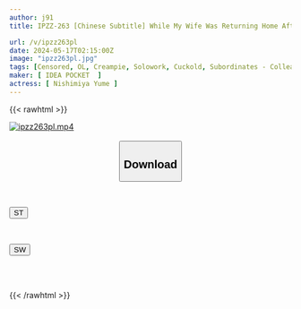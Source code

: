 ```yaml
---
author: j91
title: IPZZ-263 [Chinese Subtitle] While My Wife Was Returning Home After Giving Birth, I Repeatedly Cheated On Her With Nishimiya, A Female Colleague Who Works In Sales... Excellent Physical Relationship Yume Nishinomiya

url: /v/ipzz263pl
date: 2024-05-17T02:15:00Z
image: "ipzz263pl.jpg"
tags: [Censored, OL, Creampie, Solowork, Cuckold, Subordinates - Colleagues	]
maker: [ IDEA POCKET  ]
actress: [ Nishimiya Yume ]
---
```



{{< rawhtml >}}

<div class="video" data-videoid="RkXjG1pGQjsdygb">
    <a href="javascript:;">
        <img src="/v/ipzz263pl/ipzz263pl.jpg" width="WIDTH" height="HEIGHT" alt="ipzz263pl.mp4" loading="lazy">
    </a>
</div>

<script type="text/javascript" src="https://j91.asia/asset/on-demand-st.js"></script>

<br>
  <link rel="stylesheet" href="https://j91.asia/asset/bs5.css">
  
  <center>
  <button class="btn btn-primary" type="button" data-bs-toggle="collapse" data-bs-target=".multi-collapse" aria-expanded="false" aria-controls="multiCollapseExample1 multiCollapseExample2"><h2>Download</h2></button></center>
</p>
<div class="row">
  <div class="col">
    <div class="collapse multi-collapse" id="multiCollapseExample1">
      <div class="card card-body">
	      	      <br>
<div class="buttons">  
<p><a href="/v/ipzz263pl/st.html" target="_blank"><button class="btn-hover color-3"><i class="fa fa-download"></i> ST</button></a></p></div>
    </div>
  </div>
</div>
  <div class="col">
    <div class="collapse multi-collapse" id="multiCollapseExample2">
      <div class="card card-body">
	      <br>
<div class="buttons">
<p><a href="/v/ipzz263pl/sw.html" target="_blank"><button class="btn-hover color-2"><i class="fa fa-download"></i> SW</button></a></p></div>
<br><br>
      </div>
    </div>
  </div>
</div>

{{< /rawhtml >}}